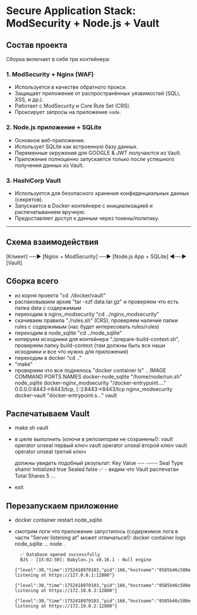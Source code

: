 # Secure Application Stack: ModSecurity + Node.js + Vault

## Состав проекта

Сборка включает в себя три контейнера:

### 1. **ModSecurity + Nginx (WAF)**

- Используется в качестве обратного прокси.
- Защищает приложение от распространённых уязвимостей (SQLi, XSS, и др.).
- Работает с ModSecurity и Core Rule Set (CRS).
- Проксирует запросы на приложение `node`.

### 2. **Node.js приложение + SQLite**

- Основное веб-приложение.
- Использует SQLite как встроенную базу данных.
- Переменные окружения для GOOGLE & JWT получаются из Vault.
- Приложение полноценно запускается только после успешного получения данных из Vault.

### 3. **HashiCorp Vault**

- Используется для безопасного хранения конфиденциальных данных (секретов).
- Запускается в Docker-контейнере с инициализацией и распечатыванием вручную.
- Предоставляет доступ к данным через токены/политику.

---

## Схема взаимодействия

[Клиент] ──► [Nginx + ModSecurity] ──► [Node.js App + SQLite] ◄──► [Vault]

## Сборка всего

- из корня проекта "cd ./docker/vault"
- распаковываем архив "tar -xzf data.tar.gz" и проверяем что есть папка data с содержимым
- переходим в nginx_modsecurity "cd ../nginx_modsecurity"
- скачиваем правила "./rules.sh" (CRS), проверяем наличие папки rules с содержимым (нас будет интересовать rules/rules)
- переходим в node_sqlite "cd ../node_sqlite"
- копируем исходники для контейнера "./prepare-build-context.sh", проверяем папку build-context (там должны быть все наши исходники и все что нужно для приложения)
- переходим в docker "cd .."
- "make"
- проверяем что все поднялось "docker container ls"
	..	IMAGE                      COMMAND                  PORTS                                           NAMES
		docker-node_sqlite         "/home/node/run.sh"														node_sqlite
		docker-nginx_modsecurity   "/docker-entrypoint.…"	0.0.0.0:8443->8443/tcp, [::]:8443->8443/tcp		nginx_modsecurity
		docker-vault               "docker-entrypoint.s…"													vault

## Распечатываем Vault

- make sh vault
- в шеле выполнить (ключи в репозитории не сохранены!):
	vault operator unseal первый ключ
	vault operator unseal второй ключ
	vault operator unseal третий ключ

	должны увидеть подобный результат:
		Key             Value
		---             -----
		Seal Type       shamir
		Initialized     true
		Sealed          false		✅ - видим что Vault распечатан
		Total Shares    5
		...
- exit

## Перезапускаем приложение

- docker container restart node_sqlite
- смотрим логи что приложение запустилось (содержимое лога в части "Server listening at" может отличаться!):
	docker container logs node_sqlite
		...
		node .

		✅ Database opened successfully
		BJS - [15:02:50]: Babylon.js v8.16.1 - Null engine
		{"level":30,"time":1752418970103,"pid":166,"hostname":"0585b46c580e","msg":"Server listening at https://127.0.0.1:12800"}
		{"level":30,"time":1752418970103,"pid":166,"hostname":"0585b46c580e","msg":"Server listening at https://172.18.0.3:12800"}
		{"level":30,"time":1752418970103,"pid":166,"hostname":"0585b46c580e","msg":"Server listening at https://172.19.0.2:12800"}
